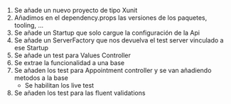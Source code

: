 1.  Se añade un nuevo proyecto de tipo Xunit
2.  Añadimos en el dependency.props las versiones de los paquetes, tooling, ...
3.  Se añade un Startup que solo cargue la configuración de la Api
4.  Se añade un ServerFactory que nos devuelva el test server vinculado a ese Startup
5.  Se añade un test para Values Controller
6.  Se extrae la funcionalidad a una base
7.  Se añaden los test para Appointment controller y se van añadiendo metodos a la base
    *   Se habilitan los live test
8.  Se añaden los test para las fluent validations